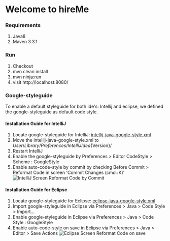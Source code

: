 # Welcome to **hireMe**

### Requirements
1. Java8
2. Maven 3.3.1

### Run
1. Checkout
2. mvn clean install
3. mvn ninja:run
4. visit http://localhost:8080/

### Google-styleguide
To enable a default styleguide for both ide's: Intellij and eclipse,
we defined the google-styleguide as default code style.

#### Installation Guide for **IntelliJ**
1. Locate google-styleguide for IntelliJ: [intellij-java-google-style.xml](http://stash.maredit.net/projects/COM/repos/hireme/browse/readme-sources/intellij-java-google-style.xml?at=f5e6246a0279bb9fa1844f2345bc6767c8037564&raw)
2. Move the intellij-java-google-style.xml to ${User}/Library/Preferences/IntelliJIdea${Version}/
3. Restart IntelliJ
4. Enable the google-styleguide by Preferences >  Editor CodeStyle > Scheme : GoogleStyle
5. Enable auto-code-style by commit by checking Before Commit > Reformat Code in screen 'Commit Changes (cmd+K)'
![IntelliJ Screen Reformat Code by Commit](http://stash.maredit.net/projects/COM/repos/hireme/browse/readme-sources/intellij-reformatcode-commit.png?at=dc6ad29c64b5c19e2627c9faa954ae44f4743655&raw)


#### Installation Guide for **Eclipse**

1. Locate google-styleguide for Eclipse: [eclipse-java-google-style.xml](http://stash.maredit.net/projects/COM/repos/hireme/browse/readme-sources/eclipse-java-google-style.xml?at=f5e6246a0279bb9fa1844f2345bc6767c8037564&raw)
2. Import google-styleguide in Eclipse via Preferences > Java > Code Style > Import...
3. Enable google-styleguide in Eclipse via Preferences > Java > Code Style : GoogleStyle
4. Enable auto-code-style on save in Eclipse via Preferences > Java > Editor > Save Actions
![Eclipse Screen Reformat Code on save](http://stash.maredit.net/projects/COM/repos/hireme/browse/readme-sources/eclipse-reformatcode-save.png?at=f5e6246a0279bb9fa1844f2345bc6767c8037564&raw)